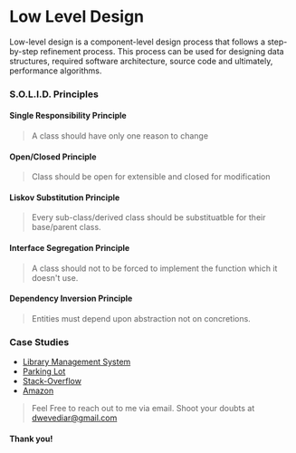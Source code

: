 # Low Level Design

Low-level design is a component-level design process that follows a step-by-step refinement process. This process can be used for designing data structures, required software architecture, source code and ultimately, performance algorithms.

### S.O.L.I.D. Principles

#### Single Responsibility Principle

> A class should have only one reason to change

#### Open/Closed Principle

> Class should be open for extensible and closed for modification

#### Liskov Substitution Principle

> Every sub-class/derived class should be substituatble for their base/parent class.

#### Interface Segregation Principle

> A class should not to be forced to implement the function which it doesn't use.

#### Dependency Inversion Principle

> Entities must depend upon abstraction not on concretions.

### Case Studies

- [Library Management System](https://github.com/archit-dwevedi/low-level-design/tree/main/library-management-system)
- [Parking Lot](https://github.com/archit-dwevedi/low-level-design/tree/main/parking-lot)
- [Stack-Overflow](https://github.com/archit-dwevedi/low-level-design/tree/main/stack-overflow)
- [Amazon](https://github.com/archit-dwevedi/low-level-design/tree/main/amazon)

> Feel Free to reach out to me via email. Shoot your doubts at dwevediar@gmail.com

#### Thank you!